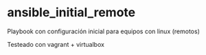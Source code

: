 # ansible_initial_remote

Playbook con configuración inicial para equipos con linux (remotos)

Testeado con vagrant + virtualbox